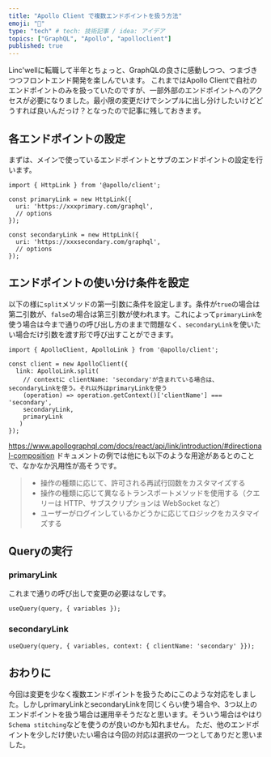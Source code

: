 ```yaml
---
title: "Apollo Client で複数エンドポイントを扱う方法"
emoji: "🍉"
type: "tech" # tech: 技術記事 / idea: アイデア
topics: ["GraphQL", "Apollo", "apolloclient"]
published: true
---
```


Linc'wellに転職して半年とちょっと、GraphQLの良さに感動しつつ、つまづきつつフロントエンド開発を楽しんでいます。
これまではApollo Clientで自社のエンドポイントのみを扱っていたのですが、一部外部のエンドポイントへのアクセスが必要になりました。最小限の変更だけでシンプルに出し分けしたいけどどうすれば良いんだっけ？となったので記事に残しておきます。

## 各エンドポイントの設定
まずは、メインで使っているエンドポイントとサブのエンドポイントの設定を行います。
```
import { HttpLink } from '@apollo/client';

const primaryLink = new HttpLink({
  uri: 'https://xxxprimary.com/graphql',
  // options
});

const secondaryLink = new HttpLink({
  uri: 'https://xxxsecondary.com/graphql',
  // options
});
```

## エンドポイントの使い分け条件を設定
以下の様に`split`メソッドの第一引数に条件を設定します。条件が`true`の場合は第二引数が、`false`の場合は第三引数が使われます。これによって`primaryLink`を使う場合は今まで通りの呼び出し方のままで問題なく、`secondaryLink`を使いたい場合だけ引数を渡す形で呼び出すことができます。
```
import { ApolloClient, ApolloLink } from '@apollo/client';

const client = new ApolloClient({
  link: ApolloLink.split(
    // contextに clientName: 'secondary'が含まれている場合は、secondaryLinkを使う。それ以外はprimaryLinkを使う
    (operation) => operation.getContext()['clientName'] === 'secondary',
    secondaryLink,
    primaryLink
   )
});
```
https://www.apollographql.com/docs/react/api/link/introduction/#directional-composition
ドキュメントの例では他にも以下のような用途があるとのことで、なかなか汎用性が高そうです。
> - 操作の種類に応じて、許可される再試行回数をカスタマイズする
> - 操作の種類に応じて異なるトランスポートメソッドを使用する（クエリーは HTTP、サブスクリプションは WebSocket など）
> - ユーザーがログインしているかどうかに応じてロジックをカスタマイズする

## Queryの実行
### primaryLink
これまで通りの呼び出しで変更の必要はなしです。
```
useQuery(query, { variables });
```

### secondaryLink
```
useQuery(query, { variables, context: { clientName: 'secondary' }});
```

## おわりに
今回は変更を少なく複数エンドポイントを扱うためにこのような対応をしました。しかしprimaryLinkとsecondaryLinkを同じくらい使う場合や、3つ以上のエンドポイントを扱う場合は運用辛そうだなと思います。そういう場合はやはり`Schema stitching`などを使うのが良いのかも知れません。
ただ、他のエンドポイントを少しだけ使いたい場合は今回の対応は選択の一つとしてありだと思いました。
